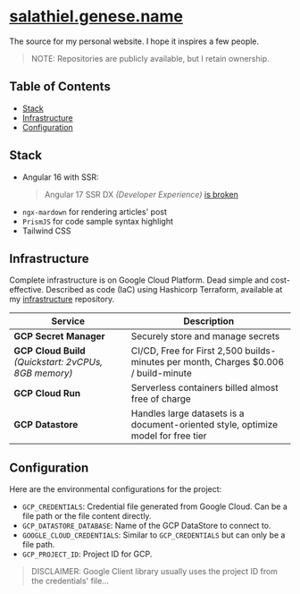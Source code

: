# [salathiel.genese.name](https://salathiel.genese.name)

The source for my personal website. I hope it inspires a few people.

> NOTE: Repositories are publicly available, but I retain ownership.

## Table of Contents

- [Stack](#stack)
- [Infrastructure](#infrastructure)
- [Configuration](#configuration)

## Stack

- Angular 16 with SSR:<br/>
  > Angular 17 SSR DX _(Developer Experience)_ [is broken][angular-17-ssr-issue-link]
- `ngx-mardown` for rendering articles' post
- `PrismJS` for code sample syntax highlight
- Tailwind CSS

## Infrastructure

Complete infrastructure is on Google Cloud Platform. Dead simple and cost-effective. Described as code (IaC) using
Hashicorp Terraform, available at my [infrastructure][iac-repo-link] repository.

| Service                                                | Description                                                                         |
|--------------------------------------------------------|-------------------------------------------------------------------------------------|
| **GCP Secret Manager**                                 | Securely store and manage secrets                                                   |
| **GCP Cloud Build** _(Quickstart: 2vCPUs, 8GB memory)_ | CI/CD, Free for First 2,500 builds-minutes per month, Charges $0.006 / build-minute |
| **GCP Cloud Run**                                      | Serverless containers billed almost free of charge                                  |
| **GCP Datastore**                                      | Handles large datasets is a document-oriented style, optimize model for free tier   |

## Configuration

Here are the environmental configurations for the project:

- `GCP_CREDENTIALS`: Credential file generated from Google Cloud. Can be a file path or the file content directly.
- `GCP_DATASTORE_DATABASE`: Name of the GCP DataStore to connect to.
- `GOOGLE_CLOUD_CREDENTIALS`: Similar to `GCP_CREDENTIALS` but can only be a file path.
- `GCP_PROJECT_ID`: Project ID for GCP.

> DISCLAIMER: Google Client library usually uses the project ID from the credentials' file...

[angular-17-ssr-issue-link]: https://github.com/angular/angular-cli/issues/26323

[iac-repo-link]: https://github.com/SalathielGenese/salathiel.genese.name-infrastructure
